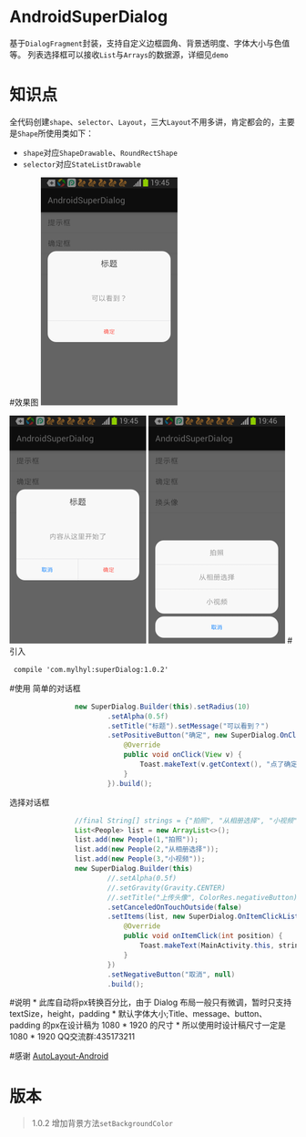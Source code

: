 # AndroidSuperDialog
   基于`DialogFragment`封装，支持自定义边框圆角、背景透明度、字体大小与色值等。
   列表选择框可以接收`List`与`Arrays`的数据源，详细见`demo`
# 知识点
  全代码创建`shape`、`selector`、`Layout`，三大`Layout`不用多讲，肯定都会的，主要是`Shape`所使用类如下：
  * `shape`对应`ShapeDrawable`、`RoundRectShape`
  * `selector`对应`StateListDrawable`

#效果图
<img src="preview/superDialog_01.png" width="240px"/>

<img src="preview/superDialog_02.png" width="240px"/>

<img src="preview/superDialog_03.png" width="240px"/>
# 引入

```xml
 compile 'com.mylhyl:superDialog:1.0.2'
```

#使用
简单的对话框

```java
                new SuperDialog.Builder(this).setRadius(10)
                        .setAlpha(0.5f)
                        .setTitle("标题").setMessage("可以看到？")
                        .setPositiveButton("确定", new SuperDialog.OnClickPositiveListener() {
                            @Override
                            public void onClick(View v) {
                                Toast.makeText(v.getContext(), "点了确定", Toast.LENGTH_LONG).show();
                            }
                        }).build();
```

选择对话框

```java
                //final String[] strings = {"拍照", "从相册选择", "小视频"};
                List<People> list = new ArrayList<>();
                list.add(new People(1,"拍照"));
                list.add(new People(2,"从相册选择"));
                list.add(new People(3,"小视频"));
                new SuperDialog.Builder(this)
                        //.setAlpha(0.5f)
                        //.setGravity(Gravity.CENTER)
                        //.setTitle("上传头像", ColorRes.negativeButton)
                        .setCanceledOnTouchOutside(false)
                        .setItems(list, new SuperDialog.OnItemClickListener() {
                            @Override
                            public void onItemClick(int position) {
                                Toast.makeText(MainActivity.this, strings[position], Toast.LENGTH_LONG).show();
                            }
                        })
                        .setNegativeButton("取消", null)
                        .build();
```

#说明
	* 此库自动将px转换百分比，由于 Dialog 布局一般只有微调，暂时只支持textSize，height，padding
	* 默认字体大小;Title、message、button、padding 的px在设计稿为 1080 * 1920 的尺寸
	* 所以使用时设计稿尺寸一定是1080 * 1920
QQ交流群:435173211

#感谢
[AutoLayout-Android](https://github.com/DTHeaven/AutoLayout-Android)

# 版本

> 1.0.2 增加背景方法`setBackgroundColor`
